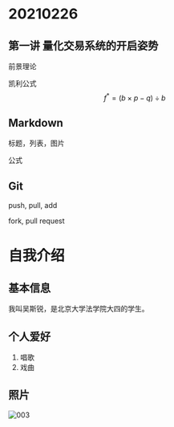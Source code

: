 # 20210226

## 第一讲 量化交易系统的开启姿势

前景理论

凯利公式
$$
f^* = (b \times p - q) \div b
$$

## Markdown

标题，列表，图片

公式

## Git

push, pull, add

fork, pull request



# 自我介绍

## 基本信息

我叫吴斯锐，是北京大学法学院大四的学生。

## 个人爱好

1. 唱歌
2. 戏曲

## 照片

![003](D:\法考\蓝底红衣.jpg)
